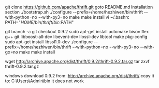git clone https://github.com/apache/thrift.git
goto README.md Installation section
./bootstrap.sh
./configure --prefix=/home/hezhiwen/bin/thrift --with-python=no --with-py3=no
make
make install
vi ~/.bashrc
PATH="$HOME/bin/thrift/bin:$PATH"

git branch -a
git checkout 0.9.2
sudo apt-get install automake bison flex g++ git libboost-all-dev libevent-dev libssl-dev libtool make pkg-config
sudo apt-get install libssl1.0-dev
./configure --prefix=/home/hezhiwen/bin/thrift --with-python=no --with-py3=no --with-go=no
make
make install

wget http://archive.apache.org/dist/thrift/0.9.2/thrift-0.9.2.tar.gz
tar zxvf thrift-0.9.2.tar.gz

windows
download 0.9.2 from: http://archive.apache.org/dist/thrift/
copy it to: C:\Users\Admin\bin
it does not work
